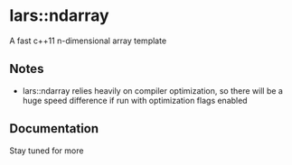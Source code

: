 # lars::ndarray
A fast c++11 n-dimensional array template

## Notes
- lars::ndarray relies heavily on compiler optimization, so there will be a huge speed difference if run with optimization flags enabled

## Documentation
Stay tuned for more

